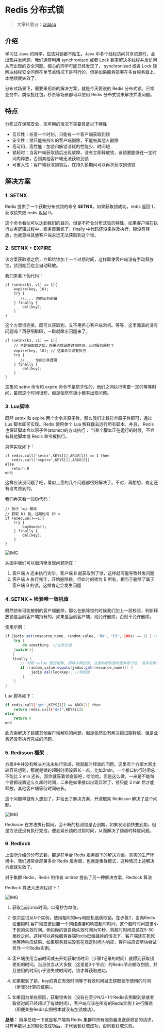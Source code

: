 [//]:# "2023/4/21 10:47|Redis"

# Redis 分布式锁

> 文章转载自：[cnblog](https://www.cnblogs.com/wugongzi/p/16827473.html)

## 介绍

学习过 Java 的同学，应该对锁都不陌生。Java 中多个线程访问共享资源时，会出现并发问题，我们通常利用 synchronized 或者 Lock 锁来解决多线程并发访问从而出现的安全问题。细心的同学可能已经发现了， synchronized 或者 Lock 锁解决线程安全问题在单节点情况下是可行的，但是如果服务部署在多台服务器上，本地锁就失效了。

分布式场景下，需要采用新的解决方案，就是今天要说的 Redis 分布式锁。日常业务中，类似抢红包，秒杀等场景都可以使用 Redis 分布式锁来解决并发问题。

## 特点

分布式在保障安全、高可用的情况下需要具备以下特性

- 互斥性：任意一个时刻，只能有一个客户端获取到锁
- 安全性：锁只能被持久的客户端删除，不能被其他人删除
- 高可用，高性能：加锁和解锁消耗的性能少，时间短
- 锁超时：当客户端获取锁后出现故障，没有立即释放锁，该锁要能够在一定时间内释放，否则其他客户端无法获取到锁
- 可重入性：客户端获取到锁后，在持久锁期间可以再次获取到该锁

## 解决方案

### 1. SETNX

Redis 提供了一个获取分布式锁的命令 **SETNX**，如果获取锁成功，redis 返回 1，获取锁失败 redis 返回 0。

这个命令看似可以达到我们的目的，但是不符合分布式锁的特性，如果客户端在执行业务逻辑过程中，服务器宕机了，finally 中代码还没来得及执行，锁没有释放，也就意味其他客户端永远无法获取到这个锁。

### 2. SETNX + EXPIRE

该方案获取锁之后，立即给锁加上一个过期时间，这样即使客户端没有手动释放锁，锁到期后也会自动释放。

我们来看下伪代码：

```
if (setnx(k1, v1) == 1){
    expire(key, 10);
    try {
       //.... 你的业务逻辑
    } finally {
        del(key);
    }
}
```

这个方案很完美，既可以获取到，又不用担心客户端宕机。等等，这里面真的没有问题吗？再仔细瞅瞅，一瞅就瞅出问题来了。

```
if (setnx(k1, v1) == 1){
    // 再刚获取锁之后，想要给锁设置过期时间，此时服务器挂了
    expire(key, 10); // 这条命令没有执行
    try {
       //.... 你的业务逻辑
    } finally {
        del(key);
    }
}
```

这里的 setnx 命令和 expire 命令不是原子性的，他们之间执行需要一定的等等时间，虽然这个时间很短，但是依然有极小概率出现问题。

### 3. Lua脚本

既然 setnx 和 expire 两个命令非原子性，那么我们让其符合原子性即可，通过 Lua 脚本即可实现。Redis 使用单个 Lua 解释器去运行所有脚本，并且， Redis 也保证脚本会以原子性(atomic)的方式执行： 当某个脚本正在运行的时候，不会有其他脚本或 Redis 命令被执行。

具体实现如下：

```
if redis.call('setnx',KEYS[1],ARGV[1]) == 1 then
   redis.call('expire',KEYS[1],ARGV[2])
else
   return 0
end;
```

这样应该没问题了吧，看似上面的几个问题都很好解决了。不对，再想想，肯定还有没考虑到的。

我们再来看一段伪代码：

```
// 执行 lua 脚本
// 获取 k1 锁，过期时间 10 s
if (execLua()==1){
    try {
        buyGoods();
    } finally {
        del(key);
    }
}
```

![IMG](https://raw.githubusercontent.com/ZYallers/ZYaller/master/upload/image/2023/1058428-20221026103622024-2033527254.png)

从图中我们可以很清晰发现问题所在：

1. 客户端 A 还未执行完毕，客户端 B 就获取到了锁，这样就可能导致并发问题
2. 客户端 A 执行完毕，开始删除锁。但此时的锁为 B 所有，相当于删除了属于客户端 B 的锁，这样肯定会发生问题

### 4. SETNX + 检验唯一随机值

既然锁有可能被别的客户端删除，那么在删除锁的时候我们加上一层校验，判断释放锁是当前客户端持有的，如果是当前客户端，则允许删除，否则不允许删除。

使用示例：

```java
if（jedis.set(resource_name, random_value, "NX", "EX", 100s) == 1）{ //加锁, value 传入一个随机数
    try {
        do something  //业务处理
    }catch(){
　　}
　　finally {
       // 判断 value 是否相等, 相等才释放锁, 这里判断和删除是非原子性, 真实场景下可以将这两步放入 Lua 脚本中执行
       if (random_value.equals(jedis.get(resource_name))) {
        	jedis.del(lockKey); //释放锁
        }
    }
}
```

Lua 脚本如下：

```bash
if redis.call("get",KEYS[1]) == ARGV[1] then
    return redis.call("del",KEYS[1])
else
    return 0
end
```

此方案解决了锁被其他客户端解除的问题，但是依然没有解决锁过期释放，但是业务还没有执行完成的问题。

### 5. Redisson 框架

方案4中并没有解决方法未执行完成，锁就超时释放的问题。这里有个方案大家比较容易想到，那就是锁的超时时间设置长一点，比如2min，一个接口执行时间总不能比 2 min 还长，那你就等着领盒饭吧，哈哈哈。但是这么做，一来是不能每个锁都设置这么久超时时间，二来是如果接口出现异常了，锁只能 2 min 后才能释放，其他客户端等待时间较长。

这个问题早就有人想到了，并给出了解决方案，开源框架 Redisson 解决了这个问题。

![IMG](../.././upload/image/2023/1058428-20221026103622024-496525783.png)

Redisson 在方法执行期间，会不断的检测锁是否到期，如果发现锁快要到期，但是方法还没有执行完成，便会延长锁的过期时间，从而解决了锁超时释放问题。

### 6. Redlock

上面所介绍的分布式锁，都是在单台 Redis 服务器下的解决方案。真实的生产环境中，我们通常会部署多台 Redis 服务器，也就是集群模式，这种情况上述解决方案就失效了。

对于集群 Redis，Redis 的作者 antirez 提出了另一种解决方案，Redlock 算法

Redlock 算法大致流程如下：

![IMG](https://raw.githubusercontent.com/ZYallers/ZYaller/master/upload/image/2023/1058428-20221026103622553-380550505.png)

1. 获取当前Unix时间，以毫秒为单位。

2. 依次尝试从N个实例，使用相同的key和随机值获取锁。在步骤2，当向Redis设置锁时,客户端应该设置一个网络连接和响应超时时间，这个超时时间应该小于锁的失效时间。例如你的锁自动失效时间为10秒，则超时时间应该在5-50毫秒之间。这样可以避免服务器端Redis已经挂掉的情况下，客户端还在死死地等待响应结果。如果服务器端没有在规定时间内响应，客户端应该尽快尝试另外一个Redis实例。

3. 客户端使用当前时间减去开始获取锁时间（步骤1记录的时间）就得到获取锁使用的时间。当且仅当从大多数（这里是3个节点）的Redis节点都取到锁，并且使用的时间小于锁失效时间时，锁才算获取成功。

4. 如果取到了锁，key的真正有效时间等于有效时间减去获取锁所使用的时间（步骤3计算的结果）。

5. 如果因为某些原因，获取锁失败（没有在至少N/2+1个Redis实例取到锁或者取锁时间已经超过了有效时间），客户端应该在所有的Redis实例上进行解锁（即便某些Redis实例根本就没有加锁成功）。

**总结：** 简单总结一下就是客户端向 Redis 集群中所有服务器发送获取锁的请求，只有半数以上的锁获取成功后，才代表锁获取成功，否则锁获取失败。

